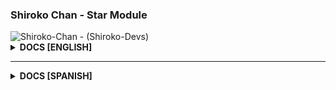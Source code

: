### Shiroko Chan - Star Module

<img src="https://i.pinimg.com/736x/a3/7c/11/a37c11a173bc6811c16705078b0fe002.jpg" alt="Shiroko-Chan - (Shiroko-Devs)"/>

<details>
<summary><b>DOCS [ENGLISH]</b></summary>
<h5>≠ INTRODUCTION</h5>
<p>- <b>Star Module</b> is a module created by <b>Shiroko Chan - Devs</b> that can perform data transfer and data extraction in a fast, functional, secure and reliable way.</p>

<h5>≈ INSTALLATION</h5>
<p>- You can install this module in the following ways:</p>
<b>◇ Npm:</b>

```js
$ npm install github:shiroko-devs/star-module
```

<b>◇ Yarn:</b>

```js
$ yarn add github:shiroko-devs/star-module
```

<h5>≈ VERSION</h5>
<p>- In case of any update to our module, you can update it in the following ways:</p>

<b>◇ Npm:</b>

```js
$ npm update @shiroko/module
```

```js
$ npm install github:shiroko-devs/star-module#latest
```

<b>◇ Yarn:</b>

```js
$ yarn add github:shiroko-devs/star-module
```

```js
$ yarn add github:shiroko-devs/star-module#latest
```

> Shiroko Chan : Star Module (English)
</details>

------

<details>
<summary><b>DOCS [SPANISH]</b></summary>
<h5>≠ INTRODUCCION</h5>
<p>- <b>Star Module</b> es un módulo creado por <b>Shiroko - Devs</b> esta misma puede realizar transferencia de datos y extracción de datos de manera rápida, funcional, segura y confiable.</p>

<h5>≈ INSTALACION</h5>
<p>- Puedes instalar este modulo de las siguientes formas:</p>
<b>◇ Npm:</b>

```js
$ npm install github:shiroko-devs/star-module
```

<b>◇ Yarn:</b>

```js
$ yarn add github:shiroko-devs/star-module
```

<h5>≈ VERSION</h5>
<p>- En caso de alguna actualización de nuestro módulo, puede actualizarlo de las siguientes formas:</p>

<b>◇ Npm:</b>

```js
$ npm update @shiroko/module
```

```js
$ npm install github:shiroko-devs/star-module#latest
```

<b>◇ Yarn:</b>

```js
$ yarn add github:shiroko-devs/star-module
```

```js
$ yarn add github:shiroko-devs/star-module#latest
```

> Shiroko Chan : Star Module (Spanish)
</details>
